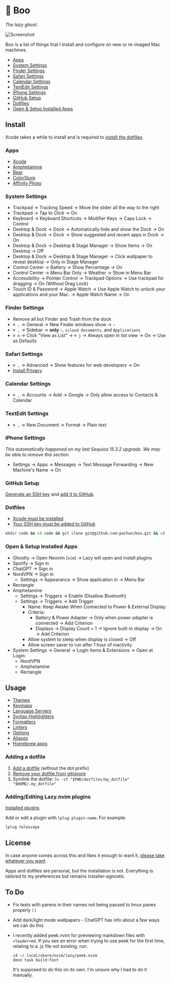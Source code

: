 # 👻 Boo

_The lazy ghost_.

<picture>
  <source srcset="assets/screenshot-dark.png" media="(prefers-color-scheme: dark)">
  <source srcset="assets/screenshot-light.png" media="(prefers-color-scheme: light)">
  <img src="screenshot-light.png" alt="Screenshot">
</picture>

Boo is a list of things that I install and configure on new or re-imaged Mac machines.

- [Apps](#apps)
- [System Settings](#system-settings)
- [Finder Settings](#finder-settings)
- [Safari Settings](#safari-settings)
- [Calendar Settings](#calendar-settings)
- [TextEdit Settings](#textedit-settings)
- [iPhone Settings](#iphone-settings)
- [GitHub Setup](#github-setup)
- [Dotfiles](#dotfiles)
- [Open & Setup Installed Apps](#open-&-setup-installed-apps)

## Install

Xcode takes a while to install and is required to [install the dotfiles](#dotfiles).

### Apps

- [Xcode](https://apps.apple.com/us/app/xcode/id497799835)
- [Amphetamine](https://apps.apple.com/us/app/amphetamine/id937984704)
- [Bear](https://apps.apple.com/us/app/bear-markdown-notes/id1091189122)
- [ColorSlurp](https://apps.apple.com/us/app/colorslurp/id1287239339)
- [Affinity Photo](https://apps.apple.com/us/app/affinity-photo-2-image-editor/id1616822987)

### System Settings

- Trackpad → Tracking Speed → Move the slider all the way to the right
- Trackpad → Tap to Click → On
- Keyboard → Keyboard Shortcuts → Modifier Keys → Caps Lock → Control
- Desktop & Dock → Dock → Automatically hide and show the Dock → On
- Desktop & Dock → Dock → Show suggested and recent apps in Dock → On
- Desktop & Dock → Desktop & Stage Manager → Show Items → On Desktop → Off
- Desktop & Dock → Desktop & Stage Manager → Click wallpaper to reveal desktop → Only in Stage Manager
- Control Center → Battery → Show Percentage → On
- Control Center → Menu Bar Only → Weather → Show in Menu Bar
- Accessibility → Pointer Control → Trackpad Options → Use trackpad for dragging → On (Without Drag Lock)
- Touch ID & Password → Apple Watch → Use Apple Watch to unlock your applications and your Mac. → Apple Watch Name → On

### Finder Settings

- Remove all but Finder and Trash from the dock
- `⌘ ,` → General → New Finder windows show → `~`
- `⌘ ,` → Sidebar → **only** `~`, `icloud documents`, and `Applications`
- `⌘ n` → Click "View as List" → `⌘ j` → Always open in list view → On → Use as Defaults

### Safari Settings

- `⌘ ,` → Advanced → Show features for web developers → On
- [Install Privacy](https://apps.apple.com/us/app/privacy-for-safari/id6449850851)

### Calendar Settings

- `⌘ ,` → Accounts → Add → Google → Only allow access to Contacts & Calendar

### TextEdit Settings

- `⌘ ,` → New Document → Format → Plain text

### iPhone Settings

_This automatically happened on my last Sequioa 15.3.2 upgrade. We may be able to remove this section._

- Settings → Apps → Messages → Text Message Forwarding → New Machine's Name → On

### GitHub Setup

[Generate an SSH key](https://docs.github.com/en/authentication/connecting-to-github-with-ssh/generating-a-new-ssh-key-and-adding-it-to-the-ssh-agent) and [add it to GitHub](https://docs.github.com/en/authentication/connecting-to-github-with-ssh/adding-a-new-ssh-key-to-your-github-account).

### Dotfiles

- [Xcode must be installed](https://apps.apple.com/us/app/xcode/id497799835)
- [Your SSH key must be added to GitHub](#github-setup)

```sh
mkdir code && cd code && git clone git@github.com:pachun/boo.git && cd boo && ./install.sh
```

### Open & Setup Installed Apps

- Ghostty → Open Neovim (`vim`) → Lazy will open and install plugins
- Spotify → Sign in
- ChatGPT → Sign in
- NordVPN → Sign in
  - Settings → Appearance → Show application in → Menu Bar
- Rectangle
- Amphetamine
  - Settings → Triggers → Enable (Disallow Bluetooth)
  - Settings → Triggers → Add Trigger
    - Name: Keep Awake When Connected to Power & External Display
    - Criteria:
      - Battery & Power Adapter → Only when power adapter is connected → Add Criterion
      - Displays → Display Count = 1 → Ignore built-in display → On → Add Criterion
    - Allow system to sleep when display is closed → Off
    - Allow screen saver to run after 1 hour of inactivity
- System Settings → General → Login Items & Extensions → Open at Login:
  - NordVPN
  - Amphetamine
  - Rectangle

## Usage

- [Themes](https://github.com/pachun/boo/blob/main/dotfiles/config/theme)
- [Keymaps](https://github.com/pachun/boo/blob/main/dotfiles/config/nvim/lua/config/personal/keymaps.lua)
- [Language Servers](https://github.com/pachun/boo/blob/main/dotfiles/config/nvim/lua/config/personal/language_servers.lua)
- [Syntax Highlighters](https://github.com/pachun/boo/blob/main/dotfiles/config/nvim/lua/config/personal/syntax_highlighters.lua)
- [Formatters](https://github.com/pachun/boo/blob/main/dotfiles/config/nvim/lua/config/personal/formatters.lua)
- [Linters](https://github.com/pachun/boo/blob/main/dotfiles/config/nvim/lua/config/personal/linters.lua)
- [Options](https://github.com/pachun/boo/blob/main/dotfiles/config/nvim/lua/config/personal/opts.lua)
- [Aliases](https://github.com/pachun/boo/blob/146b85047116fd85938b64593851bb72fd8b7e52/dotfiles/zshrc#L98)
- [Homebrew apps](https://github.com/pachun/boo/blob/main/Brewfile)

### Adding a dotfile

1. [Add a dotfile](https://github.com/pachun/boo/tree/main/dotfiles) (without the dot prefix)
1. [Remove your dotfile from gitignore](https://github.com/pachun/boo/blob/main/.gitignore)
1. Symlink the dotfile: `ln -sf "$PWD/dotfiles/my_dotfile" "$HOME/.my_dotfile"`

### Adding/Editing Lazy.nvim plugins

[Installed plugins](https://github.com/pachun/boo/tree/main/dotfiles/config/nvim/lua/plugins)

Add or edit a plugin with `lplug plugin-name`. For example:

```sh
lplug telescope
```

## License

In case anyone comes across this and likes it enough to want it, [please take whatever you want](https://github.com/pachun/boo/blob/main/LICENSE).

Apps and dotfiles are personal, but the installation is not. Everything is tailored to my preferences but remains installer-agnostic.

## To Do

- Fix tests with parens in their names not being passed to tmux panes properly `()`
- Add dark/light mode wallpapers - ChatGPT has info about a few ways we can do this
- I recently added peek.nvim for previewing markdown files with `<leader>md`. If you see an error when trying to use peek for the first time, relating to a .js file not existing, run:

  ```
  cd ~/.local/share/nvim/lazy/peek.nvim
  deno task build:fast
  ```

  It's supposed to do this on its own. I'm unsure why I had to do it manually.
